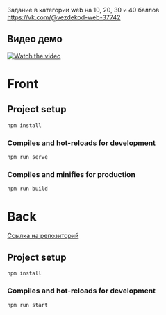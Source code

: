 Задание в категории web на 10, 20, 30 и 40 баллов
https://vk.com/@vezdekod-web-37742 

## Видео демо
[![Watch the video](https://i.ibb.co/kDCcR6H/Screenshot-at-Apr-10-15-28-27.png)](https://www.youtube.com/watch?v=bAzLp5lkoMo)


# Front

## Project setup

```
npm install
```

### Compiles and hot-reloads for development

```
npm run serve
```

### Compiles and minifies for production

```
npm run build
```

# Back
[Ссылка на репозиторий](https://github.com/so-testy/web-back)

## Project setup

```
npm install
```

### Compiles and hot-reloads for development

```
npm run start
```

